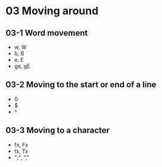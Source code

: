 
# 03 Moving around

## 03-1 Word movement
- w, W
- b, B
- e, E
- ge, gE

## 03-2 Moving to the start or end of a line
- 0
- $
- ^

## 03-3 Moving to a character
- fx, Fx
- tx, Tx
- ";", ","

